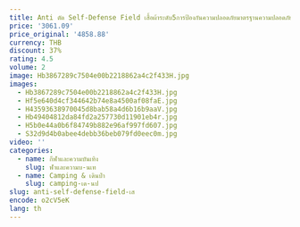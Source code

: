 ```yaml
---
title: Anti ตัด Self-Defense Field เสื้อผ้าระดับ5การป้องกันความปลอดภัยมาตรฐานความปลอดภัยกลางแจ้งเดินป่าการฝึกอบรมสวน Tops
price: '3061.09'
price_original: '4858.88'
currency: THB
discount: 37%
rating: 4.5
volume: 2
image: Hb3867289c7504e00b2218862a4c2f433H.jpg
images:
  - Hb3867289c7504e00b2218862a4c2f433H.jpg
  - Hf5e640d4cf344642b74e8a4500af08faE.jpg
  - H43593638970045d8bab58a4d6b16b9aaV.jpg
  - Hb49404812da84fd2a257730d11901eb4r.jpg
  - H5b0e44a0b6f84749b882e96af997fd607.jpg
  - S32d9d4b0abee4debb36beb079fd0eec0m.jpg
video: ''
categories:
  - name: กีฬาและความบันเทิง
    slug: ฬาและความบ-นเท
  - name: Camping & เดินป่า
    slug: camping-เด-นป
slug: anti-self-defense-field-เส
encode: o2cV5eK
lang: th
---
```

  